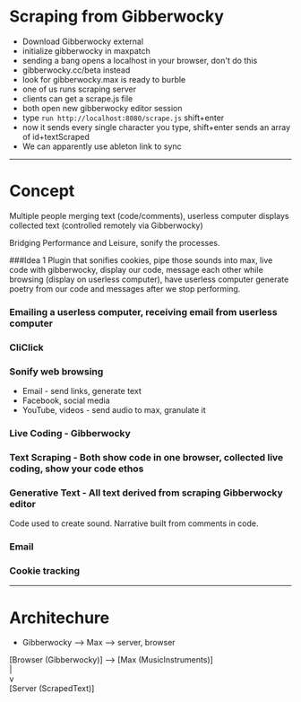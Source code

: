 # Scraping from Gibberwocky

- Download Gibberwocky external
- initialize gibberwocky in maxpatch
- sending a bang opens a localhost in your browser, don't do this
- gibberwocky.cc/beta instead
- look for gibberwocky.max is ready to burble
- one of us runs scraping server
- clients can get a scrape.js file
- both open new gibberwocky editor session
- type `run http://localhost:8080/scrape.js` shift+enter
- now it sends every single character you type, shift+enter sends an array of id+textScraped
- We can apparently use ableton link to sync

-----

# Concept
Multiple people merging text (code/comments), userless computer displays collected text (controlled remotely via Gibberwocky)

Bridging Performance and Leisure, sonify the processes.

###Idea 1
Plugin that sonifies cookies, pipe those sounds into max, live code with gibberwocky, display our code, message each other while browsing (display on userless computer), have userless computer generate poetry from our code and messages after we stop performing.

### Emailing a userless computer, receiving email from userless computer
### CliClick

### Sonify web browsing
- Email - send links, generate text
- Facebook, social media
- YouTube, videos - send audio to max, granulate it

### Live Coding - Gibberwocky
### Text Scraping - Both show code in one browser, collected live coding, show your code ethos
### Generative Text - All text derived from scraping Gibberwocky editor 
Code used to create sound. Narrative built from comments in code. 

### Email
### Cookie tracking

-----

# Architechure

- Gibberwocky --> Max --> server, browser

[Browser (Gibberwocky)] --> [Max (MusicInstruments)]  
    |  
    v  
[Server (ScrapedText)]